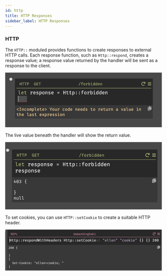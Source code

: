 ```yaml
---
id: http
title: HTTP Responses
sidebar_label: HTTP Responses
---
```


### HTTP

The `HTTP::` moduled provides functions to create responses to external HTTP
calls. Each response function, such as `Http::respond`, creates a response value; a response value
returned by the handler will be sent as a response to the client.

![HTTPForbidden](assets/http/respondwith.png)

The live value beneath the handler will show the return value.

![HTTPForbidden](assets/http/response.png)

To set cookies, you can use `HTTP::setCookie` to create a suitable HTTP header.

![HTTPRespondWithHeaderSetCookie](assets/http/setcookie.png)
